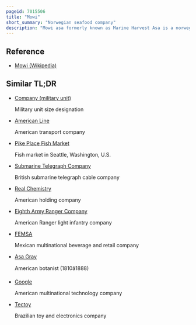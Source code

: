 ```yaml
---
pageid: 7015506
title: "Mowi"
short_summary: "Norwegian seafood company"
description: "Mowi asa formerly known as Marine Harvest Asa is a norwegian Seafood Company with Operations in a Number of Countries around the World. The Company's primary Interest is fish farming primarily salmon and its Operations are based on norway Scotland canada the Faroe islands Ireland and Chile. The Group has a 25 to 30 Share of the global Salmon and Trout Market making it the World's largest Company in the Sector. Mowi also owns a Value added Processing Unit which prepares and distributes a Range of Seafood Products and a Number of smaller Divisions."
---
```


## Reference

- [Mowi (Wikipedia)](https://en.wikipedia.org/?curid=7015506)

## Similar TL;DR

- [Company (military unit)](/tldr/en/company-military-unit)

  Military unit size designation

- [American Line](/tldr/en/american-line)

  American transport company

- [Pike Place Fish Market](/tldr/en/pike-place-fish-market)

  Fish market in Seattle, Washington, U.S.

- [Submarine Telegraph Company](/tldr/en/submarine-telegraph-company)

  British submarine telegraph cable company

- [Real Chemistry](/tldr/en/real-chemistry)

  American holding company

- [Eighth Army Ranger Company](/tldr/en/eighth-army-ranger-company)

  American Ranger light infantry company

- [FEMSA](/tldr/en/femsa)

  Mexican multinational beverage and retail company

- [Asa Gray](/tldr/en/asa-gray)

  American botanist (1810â1888)

- [Google](/tldr/en/google)

  American multinational technology company

- [Tectoy](/tldr/en/tectoy)

  Brazilian toy and electronics company
